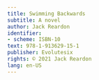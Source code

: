 ```yaml
---
title: Swimming Backwards
subtitle: A novel
author: Jack Reardon
identifier:
- scheme: ISBN-10
text: 978-1-913629-15-1
publisher: Evolutesix
rights: © 2021 Jack Reardon
lang: en-US
---
```


